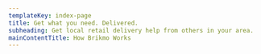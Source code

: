 ```yaml
---
templateKey: index-page
title: Get what you need. Delivered.
subheading: Get local retail delivery help from others in your area.
mainContentTitle: How Brikmo Works
---
```

